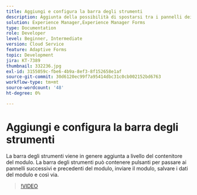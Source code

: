 ```yaml
---
title: Aggiungi e configura la barra degli strumenti
description: Aggiunta della possibilità di spostarsi tra i pannelli dei moduli.
solution: Experience Manager,Experience Manager Forms
type: Documentation
role: Developer
level: Beginner, Intermediate
version: Cloud Service
feature: Adaptive Forms
topic: Development
jira: KT-7389
thumbnail: 332236.jpg
exl-id: 3155059c-fbe6-4b9a-8ef3-8f152658e1af
source-git-commit: 30d6120ec99f7a95414dbc31c0cb002152bd6763
workflow-type: tm+mt
source-wordcount: '48'
ht-degree: 0%

---
```


# Aggiungi e configura la barra degli strumenti

La barra degli strumenti viene in genere aggiunta a livello del contenitore del modulo. La barra degli strumenti può contenere pulsanti per passare ai pannelli successivi e precedenti del modulo, inviare il modulo, salvare i dati del modulo e così via.

>[!VIDEO](https://video.tv.adobe.com/v/332236?quality=12&learn=on)
